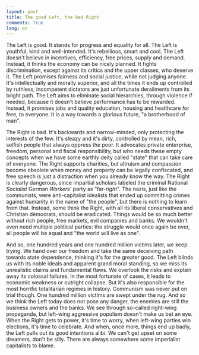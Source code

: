 ```yaml
---
layout: post
title: The good Left, the bad Right
comments: True
lang: en
---
```


The Left is good. It stands for progress and equality for all. The Left is youthful, kind and well-intended. It's rebellious, smart and cool. The Left doesn't believe in incentives, efficiency, free prices, supply and demand. Instead, it thinks the economy can be nicely planned. It fights discrimination, except against its critics and the upper classes, who deserve it. The Left promises fairness and social justice, while not judging anyone. It's intellectually and morally superior, and all the times it ends up controlled by ruthless, incompetent dictators are just unfortunate derailments from its bright path. The Left aims to eliminate social hierarchies, through violence if needed, because it doesn't believe performance has to be rewarded. Instead, it promises jobs and quality education, housing and healthcare for free, to everyone. It is a way towards a glorious future, "a brotherhood of man".

<!--more-->

The Right is bad. It's backwards and narrow-minded, only protecting the interests of the few. It's sleazy and it's dirty, controlled by mean, rich, selfish people that always oppress the poor. It advocates private enterprise, freedom, personal and fiscal responsibility, but who needs these empty concepts when we have some earthly deity called "state" that can take care of everyone. The Right supports charities, but altruism and compassion become obsolete when money and property can be legally confiscated, and free speech is just a distraction when you already know the way. The Right is clearly dangerous, since impartial scholars labeled the criminal National *Socialist* German *Workers'* party as "far-*right*". The nazis, just like the communists, were anti-capitalist idealists that ended up committing crimes against humanity in the name of "the people", but there is nothing to learn from that. Instead, some think the Right, with all its liberal conservatives and Christian democrats, should be eradicated. Things would be so much better without rich people, free markets, evil companies and banks. We wouldn't even need multiple political parties: the struggle would once again be over, all people will be equal and "the world will live as one".

And so, one hundred years and one hundred million victims later, we keep trying. We hand over our freedom and take the same deceiving path towards state dependence, thinking it's for the greater good. The Left blinds us with its noble ideals and apparent grand moral standing, so we miss its unrealistic claims and fundamental flaws. We overlook the risks and explain away its colossal failures. In the most fortunate of cases, it leads to economic weakness or outright collapse. But it's also responsible for the most horrific totalitarian regimes in history. Communism was never put on trial though. One hundred million victims are swept under the rug. And so we think the Left today does not pose any danger, the enemies are still the business owners and the banks. We see through so-called right-wing propaganda, but left-wing aggressive populism doesn't make us bat an eye. When the Right gets to power, it's time to worry, when left-wing parties win elections, it's time to celebrate. And when, once more, things end up badly, the Left pulls out its good intentions alibi. We can't get upset on some dreamers, don't be silly. There are always somewhere some imperialist capitalists to blame.

